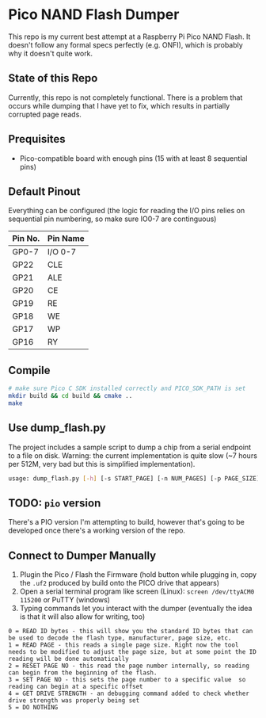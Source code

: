 # Pico NAND Flash Dumper

This repo is my current best attempt at a Raspberry Pi Pico NAND Flash. It doesn't follow any formal specs perfectly (e.g. ONFI), which is probably why it doesn't quite work.
## State of this Repo
Currently, this repo is not completely functional. There is a problem that occurs while dumping that I have yet to fix, which results in partially corrupted page reads.

## Prequisites
- Pico-compatible board with enough pins (15 with at least 8 sequential pins)

## Default Pinout
Everything can be configured (the logic for reading the I/O pins relies on sequential pin numbering, so make sure IO0-7 are continguous)

| Pin No. | Pin Name |
|   -     |     -    |
| GP0-7   | I/O 0-7  |
| GP22    |   CLE    |
| GP21    |   ALE    |
| GP20    |   CE     |
| GP19    |   RE     |
| GP18    |   WE     |
| GP17    |   WP     |
| GP16    |   RY     |

## Compile
```bash
# make sure Pico C SDK installed correctly and PICO_SDK_PATH is set
mkdir build && cd build && cmake ..
make
```

## Use dump\_flash.py
The project includes a sample script to dump a chip from a serial endpoint to a file on disk. Warning: the current implementation is quite slow (~7 hours per 512M, very bad but this is simplified implementation).
```bash
usage: dump_flash.py [-h] [-s START_PAGE] [-n NUM_PAGES] [-p PAGE_SIZE] [-x OOB_SIZE] [-f FILENAME] [-d DEVNAME] [-b BAUDRATE]
```

## TODO: `pio` version
There's a PIO version I'm attempting to build, however that's going to be developed once there's a working version of the repo.

## Connect to Dumper Manually
1. Plugin the Pico / Flash the Firmware (hold button while plugging in, copy the `.uf2` produced by build onto the PICO drive that appears)
2. Open a serial terminal program like screen (Linux): `screen /dev/ttyACM0 115200` or PuTTY (windows)
3. Typing commands let you interact with the dumper (eventually the idea is that it will also allow for writing, too)
```
0 = READ ID bytes - this will show you the standard ID bytes that can be used to decode the flash type, manufacturer, page size, etc.
1 = READ PAGE - this reads a single page size. Right now the tool needs to be modified to adjust the page size, but at some point the ID reading will be done automatically
2 = RESET PAGE NO - this read the page number internally, so reading can begin from the beginning of the flash.
3 = SET PAGE NO - this sets the page number to a specific value  so reading can begin at a specific offset
4 = GET DRIVE STRENGTH - an debugging command added to check whether drive strength was properly being set
5 = DO NOTHING
```
